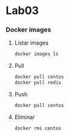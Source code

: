 # Lab03

### Docker images


1. Listar images
    ```bash
    docker images ls
    ```    

1. Pull
    ```bash
    docker pull centos
    docker pull redis
    
    ``` 

1. Push
    ```bash
    docker pull centos
    ``` 
    
1. Eliminar
    ```bash
    docker rmi centos
    ``` 